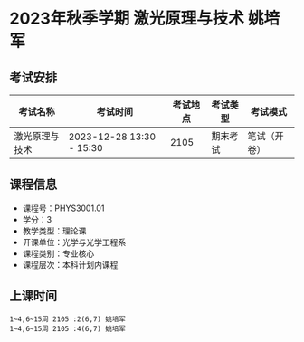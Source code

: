 # 2023年秋季学期 激光原理与技术 姚培军




## 考试安排

| 考试名称 | 考试时间 | 考试地点 | 考试类型 | 考试模式 |
| -------- | -------- | -------- | -------- | -------- |
| 激光原理与技术 | 2023-12-28 13:30 - 15:30 | 2105 | 期末考试 | 笔试（开卷） |





## 课程信息

- 课程号：PHYS3001.01
- 学分：3
- 教学类型：理论课
- 开课单位：光学与光学工程系
- 课程类别：专业核心
- 课程层次：本科计划内课程

## 上课时间

```
1~4,6~15周 2105 :2(6,7) 姚培军
1~4,6~15周 2105 :4(6,7) 姚培军
```

